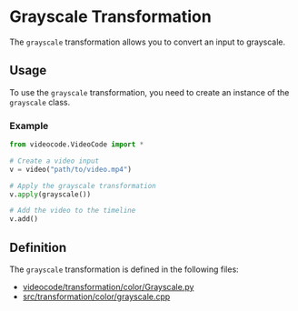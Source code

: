 # Grayscale Transformation

The `grayscale` transformation allows you to convert an input to grayscale.

## Usage

To use the `grayscale` transformation, you need to create an instance of the `grayscale` class.

### Example

```python
from videocode.VideoCode import *

# Create a video input
v = video("path/to/video.mp4")

# Apply the grayscale transformation
v.apply(grayscale())

# Add the video to the timeline
v.add()
```

## Definition

The `grayscale` transformation is defined in the following files:
- [videocode/transformation/color/Grayscale.py](../../../videocode/transformation/color/Grayscale.py)
- [src/transformation/color/grayscale.cpp](../../../src/transformation/color/grayscale.cpp)

